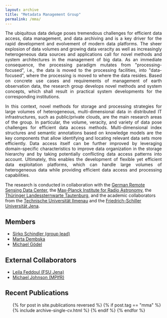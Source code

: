 ```yaml
---
layout: archive
title: "Metadata Management Group"
permalink: /mma/
---
```

<p align="justify">
The ubiquitous data deluge poses tremendous challenges for efficient data access, data management, and data archiving and is a key driver for the rapid development and evolvement of modern data platforms.  The sheer explosion of data volumes and growing data veracity as well as increasingly heterogeneous data sources and applications call for novel methods and system architectures in the management of big data. As an immediate consequence, the processing paradigm mutates from "processing-focused", i.e., the data is moved to the processing facilities, into "data-focused", where the processing is moved to where the data resides. Based on concrete use cases and requirements of management of earth observation data, the research group develops novel methods and system concepts, which shall result in practical system developments for the corresponding institutions.</p>

<p align="justify">
In this context, novel methods for storage and processing strategies for large volumes of heterogeneous, multi-dimensional data in distributed IT infrastructures, such as public/private clouds, are the main research areas of the group. In particular, the volume, veracity, and variety of data pose challenges for efficient data access methods. Multi-dimensional index structures and semantic annotations based on knowledge models are the key components that allow identifying and locating relevant data sets more efficiently. Data access itself can be further improved by leveraging domain-specific characteristics to improve data organization in the storage hierarchy and by taking potentially conflicting data access patterns into account. Ultimately, this enables the development of flexible yet efficient data exploitation platforms, which can handle large volumes of heterogeneous data while providing efficient data access and processing capabilities.</p>

The research is conducted in collaboration with the [German Remote Sensing Data Center](https://www.dlr.de/eoc/en/desktopdefault.aspx/tabid-5278/8856_read-15911/), the [Max-Planck Institute for Radio Astronomy](https://www.mpifr-bonn.mpg.de/2169/en), the [Thüringer Landessternwarte Tautenburg](http://www.tls-tautenburg.de/TLS/index.php?id=2&L=1), and the academic collaborators from the [Technische Universität Ilmenau](https://www.tu-ilmenau.de/dbis/) and the [Friedrich-Schiller Universität Jena](http://fusion.cs.uni-jena.de/fusion/).

## Members

* [Sirko Schindler (group lead)](https://marcusparadies.github.io/dmt/members/~schindler/)
* [Marta Dembska](https://marcusparadies.github.io/dmt/members/~dembska/)
* [Michael Gödel](https://marcusparadies.github.io/dmt/members/~goedel/)

## External Collaborators

* [Leila Feddoul (FSU Jena)](https://marcusparadies.github.io/dmt/members/~feddoul/)
* [Michael Johnson (MPIfR)](https://marcusparadies.github.io/dmt/members/~johnson/)

## Recent Publications
  <ul>{% for post in site.publications reversed %}
    {% if post.tag == "mma" %}
      {% include archive-single-cv.html %}
    {% endif %}
  {% endfor %}</ul>
